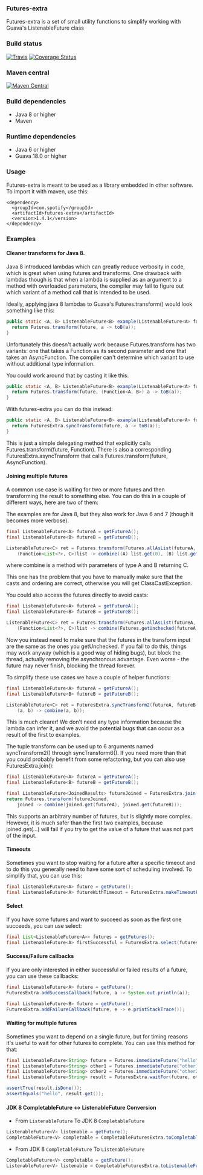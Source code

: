 ### Futures-extra

Futures-extra is a set of small utility functions to simplify working with
Guava's ListenableFuture class

### Build status

[![Travis](https://api.travis-ci.org/spotify/futures-extra.svg?branch=master)](https://travis-ci.org/spotify/futures-extra)
[![Coverage Status](http://img.shields.io/coveralls/spotify/futures-extra/master.svg)](https://coveralls.io/r/spotify/futures-extra?branch=master)

### Maven central

[![Maven Central](https://maven-badges.herokuapp.com/maven-central/com.spotify/futures-extra/badge.svg)](https://maven-badges.herokuapp.com/maven-central/com.spotify/futures-extra)

### Build dependencies
* Java 8 or higher
* Maven

### Runtime dependencies
* Java 6 or higher
* Guava 18.0 or higher

### Usage

Futures-extra is meant to be used as a library embedded in other software.
To import it with maven, use this:

    <dependency>
      <groupId>com.spotify</groupId>
      <artifactId>futures-extra</artifactId>
      <version>1.4.1</version>
    </dependency>

### Examples

#### Cleaner transforms for Java 8.
Java 8 introduced lambdas which can greatly reduce verbosity in code, which is
great when using futures and transforms. One drawback with lambdas though is
that when a lambda is supplied as an argument to a method with overloaded
parameters, the compiler may fail to figure out which variant of a method call
that is intended to be used.

Ideally, applying java 8 lambdas to Guava's Futures.transform() would look
something like this:
```java
public static <A, B> ListenableFuture<B> example(ListenableFuture<A> future) {
  return Futures.transform(future, a -> toB(a));
}
```

Unfortunately this doesn't actually work because Futures.transform has
two variants: one that takes a Function as its second parameter and one that
takes an AsyncFunction. The compiler can't determine which variant to use
without additional type information.

You could work around that by casting it like this:
```java
public static <A, B> ListenableFuture<B> example(ListenableFuture<A> future) {
  return Futures.transform(future, (Function<A, B>) a -> toB(a));
}
```

With futures-extra you can do this instead:
```java
public static <A, B> ListenableFuture<B> example(ListenableFuture<A> future) {
  return FuturesExtra.syncTransform(future, a -> toB(a));
}
```

This is just a simple delegating method that explicitly calls
Futures.transform(future, Function). There is also a corresponding
FuturesExtra.asyncTransform that calls Futures.transform(future, AsyncFunction).

#### Joining multiple futures

A common use case is waiting for two or more futures and then transforming the
result to something else. You can do this in a couple of different ways, here
are two of them:

The examples are for Java 8, but they also work for Java 6 and 7 (though it
becomes more verbose).

```java
final ListenableFuture<A> futureA = getFutureA();
final ListenableFuture<B> futureB = getFutureB();

ListenableFuture<C> ret = Futures.transform(Futures.allAsList(futureA, futureB),
    (Function<List<?>, C>)list -> combine((A) list.get(0), (B) list.get(1));
```
where combine is a method with parameters of type A and B returning C.

This one has the problem that you have to manually make sure that the casts and
ordering are correct, otherwise you will get ClassCastException.

You could also access the futures directly to avoid casts:
```java
final ListenableFuture<A> futureA = getFutureA();
final ListenableFuture<B> futureB = getFutureB();

ListenableFuture<C> ret = Futures.transform(Futures.allAsList(futureA, futureB),
    (Function<List<?>, C>)list -> combine(Futures.getUnchecked(futureA), Futures.getUnchecked(futureB));
```
Now you instead need to make sure that the futures in the transform input are
the same as the ones you getUnchecked. If you fail to do this, things may work
anyway (which is a good way of hiding bugs), but block the thread, actually
removing the asynchronous advantage. Even worse - the future may never finish,
blocking the thread forever.

To simplify these use cases we have a couple of helper functions:
```java
final ListenableFuture<A> futureA = getFutureA();
final ListenableFuture<B> futureB = getFutureB();

ListenableFuture<C> ret = FuturesExtra.syncTransform2(futureA, futureB,
    (a, b) -> combine(a, b));
```

This is much clearer! We don't need any type information because the lambda can
infer it, and we avoid the potential bugs that can occur as a result of the
first to examples.

The tuple transform can be used up to 6 arguments named syncTransform2() through
syncTransform6(). If you need more than that you could probably benefit from
some refactoring, but you can also use FuturesExtra.join():

```java
final ListenableFuture<A> futureA = getFutureA();
final ListenableFuture<B> futureB = getFutureB();

final ListenableFuture<JoinedResults> futureJoined = FuturesExtra.join(futureA, futureB);
return Futures.transform(futureJoined,
    joined -> combine(joined.get(futureA), joined.get(futureB)));
```

This supports an arbitrary number of futures, but is slightly more complex.
However, it is much safer than the first two examples, because joined.get(...)
will fail if you try to get the value of a future that was not part of the
input.

#### Timeouts

Sometimes you want to stop waiting for a future after a specific timeout and to
do this you generally need to have some sort of scheduling involved. To simplify
that, you can use this:
```java
final ListenableFuture<A> future = getFuture();
final ListenableFuture<A> futureWithTimeout = FuturesExtra.makeTimeoutFuture(scheduledExecutor, future, 100, TimeUnit.MILLISECONDS);
```

#### Select

If you have some futures and want to succeed as soon as the first one succeeds,
you can use select:
```java
final List<ListenableFuture<A>> futures = getFutures();
final ListenableFuture<A> firstSuccessful = FuturesExtra.select(futures);
```

#### Success/Failure callbacks

If you are only interested in either successful or failed results of a future,
you can use these callbacks:
```java
final ListenableFuture<A> future = getFuture();
FuturesExtra.addSuccessCallback(future, a -> System.out.println(a));
```

```java
final ListenableFuture<B> future = getFuture();
FuturesExtra.addFailureCallback(future, e -> e.printStackTrace());
```

#### Waiting for multiple futures

Sometimes you want to depend on a single future, but for timing reasons it's useful to
wait for other futures to complete. You can use this method for that:
```java
final ListenableFuture<String> future = Futures.immediateFuture("hello");
final ListenableFuture<String> other1 = Futures.immediateFuture("other1");
final ListenableFuture<String> other2 = Futures.immediateFuture("other2");
final ListenableFuture<String> result = FuturesExtra.waitFor(future, other1, other2);

assertTrue(result.isDone());
assertEquals("hello", result.get());
```

#### JDK 8 CompletableFuture <-> ListenableFuture Conversion

* From `ListenableFuture` To JDK 8 `CompletableFuture`

```java
ListenableFuture<V> listenable = getFuture();
CompletableFuture<V> completable = CompletableFuturesExtra.toCompletableFuture(listenable);
```

* From JDK 8 `CompletableFuture` To `ListenableFuture`

```java
CompletableFuture<V> completable = getFuture();
ListenableFuture<V> listenable = CompletableFuturesExtra.toListenableFuture(completable);
```
